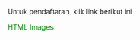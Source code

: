<html>
	<head>
		<title>
			Sapitri Januariyansah
		</title>
<style>
a:link {
    color: green;
    background-color: transparent;
    text-decoration: none;
}
a:visited {
    color: pink;
    background-color: transparent;
    text-decoration: none;
}
a:hover {
    color: red;
    background-color: transparent;
    text-decoration: underline;
}
a:active {
    color: yellow;
    background-color: transparent;
    text-decoration: underline;
}
</style>
</head>
<body>
<p>Untuk pendaftaran, klik link berikut ini</p>
<a href="Form Pendaftarn ProTEFL" target="_blank">HTML Images</a> 
</body>
</html>

